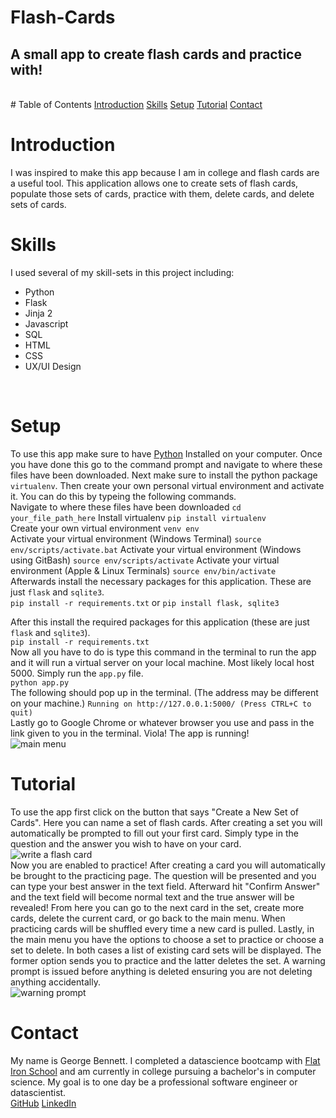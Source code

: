 # Flash-Cards

## A small app to create flash cards and practice with!

<br>
# Table of Contents
<a href='#Introduction'>Introduction</a>
<a href='#Skills'>Skills</a>
<a href='#Setup'>Setup</a>
<a href='#Tutorial'>Tutorial</a>
<a href='#Contact'>Contact</a>
<br>

# Introduction

I was inspired to make this app because I am in college and flash cards are a useful tool. This application allows one to create sets of flash cards, populate those sets of cards, practice with them, delete cards, and delete sets of cards.
<br>
# Skills
I used several of my skill-sets in this project including:
* Python
* Flask
* Jinja 2
* Javascript
* SQL
* HTML
* CSS
* UX/UI Design
<br>

# Setup

To use this app make sure to have <a href="https://www.python.org/downloads/">Python</a> Installed on your computer. Once you have done this go to the command prompt and navigate to where these files have been downloaded. Next make sure to install the python package `virtualenv`. Then create your own personal virtual environment and activate it. You can do this by typeing the following commands. 
<br>
Navigate to where these files have been downloaded
`cd your_file_path_here`
Install virtualenv
`pip install virtualenv` 
<br>
Create your own virtual environment
`venv env`
<br>
Activate your virtual environment (Windows Terminal)
`source env/scripts/activate.bat`
Activate your virtual environment (Windows using GitBash)
`source env/scripts/activate`
Activate your virtual environment (Apple & Linux Terminals)
`source env/bin/activate`
<br>
Afterwards install the necessary packages for this application. These are just `flask` and `sqlite3`.
<br>
`pip install -r requirements.txt` or `pip install flask, sqlite3`
<br>

 After this install the required packages for this application (these are just `flask` and `sqlite3`). 
<br>
`pip install -r requirements.txt`
<br>
Now all you have to do is type this command in the terminal to run the app and it will run a virtual server on your local machine. Most likely local host 5000. Simply run the `app.py` file.
<br>
`python app.py`
<br>
The following should pop up in the terminal. (The address may be different on your machine.)
`Running on http://127.0.0.1:5000/ (Press CTRL+C to quit)`
<br>
Lastly go to Google Chrome or whatever browser you use and pass in the link given to you in the terminal. Viola! The app is running!
<br>
<img alt='main menu' scr='./pics/Main-Menu.png' style='text-align: center;'>
<br>

# Tutorial

To use the app first click on the button that says "Create a New Set of Cards". Here you can name a set of flash cards. After creating a set you will automatically be prompted to fill out your first card. Simply type in the question and the answer you wish to have on your card.
<br>
<img alt='write a flash card' scr='./pics/Create-Card.png' style='text-align: center;'>
<br>
Now you are enabled to practice! After creating a card you will automatically be brought to the practicing page. The question will be presented and you can type your best answer in the text field. Afterward hit "Confirm Answer" and the text field will become normal text and the true answer will be revealed! From here you can go to the next card in the set, create more cards, delete the current card, or go back to the main menu. When practicing cards will be shuffled every time a new card is pulled. Lastly, in the main menu you have the options to choose a set to practice or choose a set to delete. In both cases a list of existing card sets will be displayed. The former option sends you to practice and the latter deletes the set. A warning prompt is issued before anything is deleted ensuring you are not deleting anything accidentally. 
<br>
<img alt='warning prompt' scr='./pics/Create-Card.png' style='text-align: center;'>
<br>

# Contact

My name is George Bennett. I completed a datascience bootcamp with <a href='https://flatironschool.com/'>Flat Iron School</a> and am currently in college pursuing a bachelor's in computer science. My goal is to one day be a professional software engineer or datascientist. 
<br>
<a href='https://github.com/GeorgeWilliamBennett/'>GitHub</a>
<a href='https://www.linkedin.com/feed/'>LinkedIn</a>
